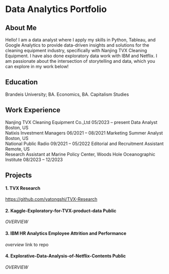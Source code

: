 # Data Analytics Portfolio

## About Me
Hello! I am a data analyst where I apply my skills in Python, Tableau, and Google Analytics to provide data-driven insights and solutions for the cleaning equipment industry, specifically with Nanjing TVX Cleaning Equipment. I have also done exploratory data work with IBM and Netflix. I am passionate about the intersection of storytelling and data, which you can explore in my work below!

## Education
Brandeis University; BA. Economics, BA. Capitalism Studies

## Work Experience
Nanjing TVX Cleaning Equipment Co.,Ltd 05/2023 – present Data Analyst Boston, US </br>
Natixis Investment Managers 06/2021 – 08/2021 Marketing Summer Analyst Boston, US </br>
National Public Radio 09/2021 – 05/2022 Editorial and Recruitment Assistant Remote, US </br>
Research Assistant at Marine Policy Center, Woods Hole Oceanographic Institute 08/2023 – 12/2023 </br>

## Projects

#### 1. TVX Research 
https://github.com/yatongshi/TVX-Research

#### 2. Kaggle-Exploratory-for-TVX-product-data Public
*OVERVIEW*

#### 3. IBM HR Analytics Employee Attrition and Performance
*overview*
link to repo

#### 4. Explorative-Data-Analysis-of-Netflix-Contents Public
*OVERVIEW*

<br/>
